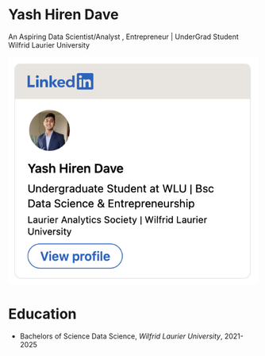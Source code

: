 # Yash Hiren Dave 
An Aspiring Data Scientist/Analyst , Entrepreneur | UnderGrad Student Wilfrid Laurier University

[![alt text](https://github.com/YashDave0110/Portfolio-Yash_Dave/blob/main/Screen%20Shot%202021-12-11%20at%201.26.31%20AM.png)](https://www.linkedin.com/in/yashdave01)

# Education
* Bachelors of Science Data Science, *Wilfrid Laurier University*, 2021-2025

